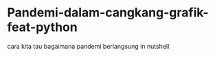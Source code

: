 # Pandemi-dalam-cangkang-grafik-feat-python
cara kita tau bagaimana pandemi berlangsung in nutshell
